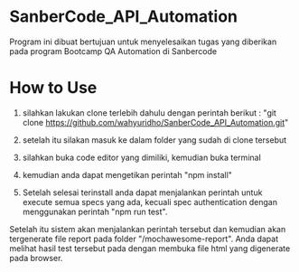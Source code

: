 # SanberCode_API_Automation

Program ini dibuat bertujuan untuk menyelesaikan tugas yang diberikan pada program Bootcamp QA Automation di Sanbercode

# How to Use

1. silahkan lakukan clone terlebih dahulu dengan perintah berikut :
   "git clone https://github.com/wahyuridho/SanberCode_API_Automation.git"

2. setelah itu silakan masuk ke dalam folder yang sudah di clone tersebut

3. silahkan buka code editor yang dimiliki, kemudian buka terminal

4. kemudian anda dapat mengetikan perintah "npm install"

5. Setelah selesai terinstall anda dapat menjalankan perintah untuk execute semua specs yang ada, kecuali spec authentication dengan menggunakan perintah "npm run test".

Setelah itu sistem akan menjalankan perintah tersebut dan kemudian akan tergenerate file report pada folder "/mochawesome-report". Anda dapat melihat hasil test tersebut pada dengan membuka file html yang digenerate pada browser.
